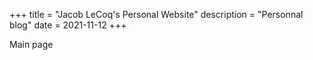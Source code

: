 +++
title = "Jacob LeCoq's Personal Website"
description = "Personnal blog"
date = 2021-11-12
+++

Main page

